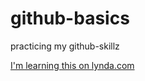 # github-basics
practicing my github-skillz

[I'm learning this on lynda.com](http://www.lynda.com)

